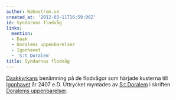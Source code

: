 ```yaml
---
author: Wahnstrom.se
created_at: '2012-03-11T16:59:06Z'
id: Syndarnas flodvåg
links:
  mention:
  - Daak
  - Doralems uppenbarelser
  - Igonhavet
  - 'S:t Doralem'
title: Syndarnas flodvåg
---
```


[Daakkyrkans] benämning på de flodvågor som härjade kusterna till [Igonhavet] år 2407 e.D. Uttrycket
myntades av [S:t Doralem] i skriften [Doralems uppenbarelser].

  [Daakkyrkans]: Daak
  [Igonhavet]: Igonhavet
  [S:t Doralem]: St_Doralem
  [Doralems uppenbarelser]: Doralems_uppenbarelser